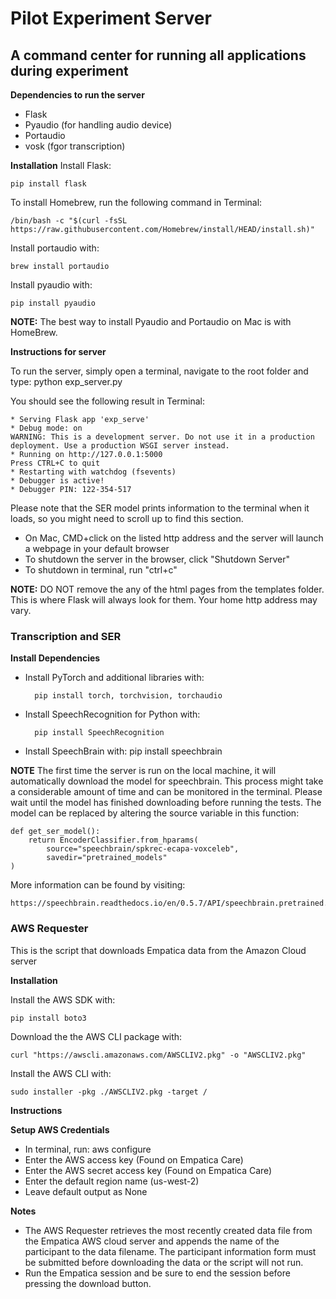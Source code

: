# Pilot Experiment Server

## A command center for running all applications during experiment

**Dependencies to run the server**
* Flask
* Pyaudio (for handling audio device)
* Portaudio 
* vosk (fgor transcription)

**Installation**
Install Flask: 

    pip install flask
To install Homebrew, run the following command in Terminal:

    /bin/bash -c "$(curl -fsSL https://raw.githubusercontent.com/Homebrew/install/HEAD/install.sh)"
Install portaudio with:

    brew install portaudio
Install pyaudio with:

    pip install pyaudio

**NOTE:** The best way to install Pyaudio and Portaudio on Mac is with HomeBrew. 

**Instructions for server**

To run the server, simply open a terminal, navigate to the root folder and type:
python exp_server.py

You should see the following result in Terminal: 
 
    * Serving Flask app 'exp_serve'
    * Debug mode: on
    WARNING: This is a development server. Do not use it in a production deployment. Use a production WSGI server instead.
    * Running on http://127.0.0.1:5000
    Press CTRL+C to quit
    * Restarting with watchdog (fsevents)
    * Debugger is active!
    * Debugger PIN: 122-354-517
Please note that the SER model prints information to the terminal when it loads, so you might need to scroll up to find this section.

* On Mac, CMD+click on the listed http address and the server will launch a webpage in your default browser
* To shutdown the server in the browser, click "Shutdown Server"
* To shutdown in terminal, run "ctrl+c"

**NOTE:** DO NOT remove the any of the html pages from the templates folder. This is where Flask will always look for them. Your home http address may vary.


### Transcription and SER

**Install Dependencies**

* Install PyTorch and additional libraries with:

        pip install torch, torchvision, torchaudio

* Install SpeechRecognition for Python with: 

        pip install SpeechRecognition

* Install SpeechBrain with:
        pip install speechbrain

**NOTE** The first time the server is run on the local machine, it will automatically download the model for speechbrain. This process might take a considerable amount of time and can be monitored in the terminal. Please wait until the model has finished downloading before running the tests. The model can be replaced by altering the source variable in this function:
    
    def get_ser_model():
        return EncoderClassifier.from_hparams(
            source="speechbrain/spkrec-ecapa-voxceleb",
            savedir="pretrained_models"
    )

More information can be found by visiting:

    https://speechbrain.readthedocs.io/en/0.5.7/API/speechbrain.pretrained.interfaces.html

### AWS Requester
This is the script that downloads Empatica data from the Amazon Cloud server

**Installation**

Install the AWS SDK with: 

    pip install boto3

Download the the AWS CLI package with: 

    curl "https://awscli.amazonaws.com/AWSCLIV2.pkg" -o "AWSCLIV2.pkg"

Install the AWS CLI with: 

    sudo installer -pkg ./AWSCLIV2.pkg -target /


**Instructions**

**Setup AWS Credentials**

* In terminal, run: aws configure
* Enter the AWS access key (Found on Empatica Care)
* Enter the AWS secret access key (Found on Empatica Care)
* Enter the default region name (us-west-2)
* Leave default output as None

**Notes**

* The AWS Requester retrieves the most recently created data file from the Empatica AWS cloud server and appends the name of the participant to the data filename. The participant information form must be submitted before downloading the data or the script will not run.
* Run the Empatica session and be sure to end the session before pressing the download button.